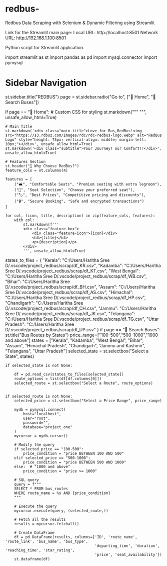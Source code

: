 # redbus-
Redbus Data Scraping with Selenium & Dynamic Filtering using Streamlit

Link for the Streamlit main page:
Local URL: http://localhost:8501
Network URL: http://192.168.1.100:8501

Python script for Streamlit application.

import streamlit as st
import pandas as pd
import mysql.connector
import pymysql

# Sidebar Navigation
st.sidebar.title("REDBUS")
page = st.sidebar.radio("Go to", ["📃 Home", "🔎 Search Buses"])

if page == "📃 Home":
        # Custom CSS for styling
    st.markdown("""
        <style>
        .main-title {
            font-size: 48px;
            color: #FF5733;
            text-align: center;
            font-weight: bold;
            margin-bottom: 20px;
        }
        .subtitle {
            font-size: 24px;
            color: #333;
            text-align: center;
            margin-bottom: 30px;
        }
        .feature-box {
            background-color: #F0F0F0;
            border-radius: 5px;
            padding: 5px;
            text-align: center;
            transition: transform 0.3s ease;
        }
        .feature-box:hover {
            transform: scale(1.05);
        }
        .feature-icon {
            font-size: 48px;
            color: #FF5733;
            margin-bottom: 10px;
        }
        </style>
    """, unsafe_allow_html=True)

    # Main Title
    st.markdown('<div class="main-title">Love for Bus,RedBus!<img src="https://s3.rdbuz.com/Images/rdc/rdc-redbus-logo.webp" alt="RedBus Logo" style="height: 75px; vertical-align: middle; margin-left: 10px;"></div>', unsafe_allow_html=True)
    st.markdown('<div class="subtitle">Your Journey! our Comfort!!</div>', unsafe_allow_html=True)

    # Features Section
    st.header("🌟 Why Choose RedBus?")
    feature_cols = st.columns(4)

    features = [
        ("🛋️", "Comfortable Seats", "Premium seating with extra legroom"),
        ("💺", "Seat Selection", "Choose your preferred seat"),
        ("🏷️", "Best Prices", "Competitive pricing and discounts"),
        ("🔒", "Secure Booking", "Safe and encrypted transactions")
    ]

    for col, (icon, title, description) in zip(feature_cols, features):
        with col:
            st.markdown(f'''
            <div class="feature-box">
                <div class="feature-icon">{icon}</div>
                <h3>{title}</h3>
                <p>{description}</p>
            </div>
            ''', unsafe_allow_html=True)

states_to_files = {
    "Kerala": "C:/Users/Haritha Sree D/.vscode/project_redbus/scrap/df_KR.csv",
    "Kadamba": "C:/Users/Haritha Sree D/.vscode/project_redbus/scrap/df_KT.csv",
    "West Bengal": "C:/Users/Haritha Sree D/.vscode/project_redbus/scrap/df_WB.csv",
    "Bihar": "C:/Users/Haritha Sree D/.vscode/project_redbus/scrap/df_BH.csv",
    "Assam": "C:/Users/Haritha Sree D/.vscode/project_redbus/scrap/df_AS.csv",
    "Himachal": "C:/Users/Haritha Sree D/.vscode/project_redbus/scrap/df_HP.csv",
    "Chandigarh": "C:/Users/Haritha Sree D/.vscode/project_redbus/scrap/df_CH.csv",
    "Jammu": "C:/Users/Haritha Sree D/.vscode/project_redbus/scrap/df_JK.csv",
    "Telangana": "C:/Users/Haritha Sree D/.vscode/project_redbus/scrap/df_TG.csv",
    "Uttar Pradesh": "C:/Users/Haritha Sree D/.vscode/project_redbus/scrap/df_UP.csv"
}
if page == "🔎 Search Buses":
    st.title("Bus Routes by States")
    price_range=["100-500","500-1000","1000 and above"]
    states = ["Kerala", "Kadamba", "West Bengal", "Bihar", "Assam", "Himachal Pradesh", "Chandigarh", "Jammu and Kashmir", "Telangana", "Uttar Pradesh"]
    selected_state = st.selectbox("Select a State", states)

    
    if selected_state is not None:
        
        df = pd.read_csv(states_to_files[selected_state])
        route_options = list(df[df.columns[0]])
        selected_route = st.selectbox("Select a Route", route_options)

    
    if selected_route is not None:
        selected_price = st.selectbox("Select a Price Range", price_range)

        mydb = pymysql.connect(
            host="localhost",
            user="root",
            password="",
            database="project_one"
        )
        mycursor = mydb.cursor()

        # Modify the query 
        if selected_price == "100-500":
            price_condition = "price BETWEEN 100 AND 500"
        elif selected_price == "500-1000":
            price_condition = "price BETWEEN 500 AND 1000"
        else:  # "1000 and above"
            price_condition = "price >= 1000"

        # SQL query 
        query = f"""
        SELECT * FROM bus_routes 
        WHERE route_name = %s AND {price_condition}
        """
        
        # Execute the query 
        mycursor.execute(query, (selected_route,))

        # Fetch all the results
        results = mycursor.fetchall()

        # Create DataFrame
        df = pd.DataFrame(results, columns=['ID', 'route_name', 'route_link', 'bus_name', 'bus_type', 
                                            'departing_time', 'duration', 'reaching_time', 'star_rating', 
                                            'price', 'seat_availability']) 
        st.dataframe(df)
